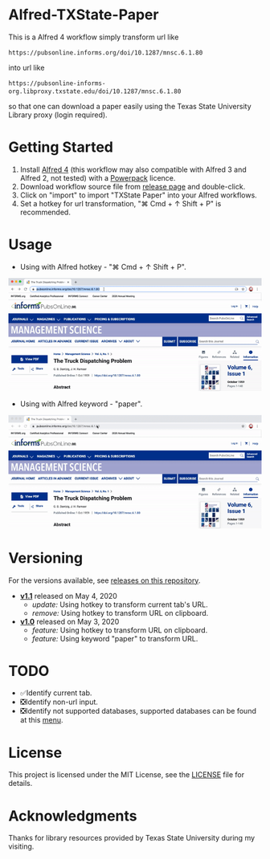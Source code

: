 # Alfred-TXState-Paper

This is a Alfred 4 workflow simply transform url like
```
https://pubsonline.informs.org/doi/10.1287/mnsc.6.1.80
```
into url like
```
https://pubsonline-informs-org.libproxy.txstate.edu/doi/10.1287/mnsc.6.1.80
```
so that one can download a paper easily using the Texas State University Library proxy (login required).

# Getting Started
1. Install [Alfred 4](https://www.alfredapp.com/) (this workflow may also compatible with Alfred 3 and Alfred 2, not tested) with a [Powerpack](https://www.alfredapp.com/shop/) licence.
2. Download workflow source file from [release page](https://github.com/phguo/Alfred-TXState-Paper/releases) and double-click.
3. Click on "import" to import "TXState Paper" into your Alfred workflows.
4. Set a hotkey for url transformation, "⌘ Cmd + ↑ Shift + P" is recommended.

# Usage
- Using with Alfred hotkey - "⌘ Cmd + ↑ Shift + P".

![hotkey](https://raw.githubusercontent.com/phguo/Alfred-TXState-Paper/master/screenshots/hotkey.gif)

- Using with Alfred keyword - "paper".

![keyword](https://raw.githubusercontent.com/phguo/Alfred-TXState-Paper/master/screenshots/keyword.gif)

# Versioning
For the versions available, see [releases on this repository](https://github.com/phguo/Alfred-TXState-Paper/releases).

- [__v1.1__](https://github.com/phguo/Alfred-TXState-Paper/releases/tag/v1.1) released on May 4, 2020
    - *update:* Using hotkey to transform current tab's URL.
    - *remove:* Using hotkey to transform URL on clipboard.
- [__v1.0__](https://github.com/phguo/Alfred-TXState-Paper/releases/tag/v1.0) released on May 3, 2020
    - *feature:* Using hotkey to transform URL on clipboard.
    - *feature:* Using keyword "paper" to transform URL.

# TODO
- ✅Identify current tab.
- ❎Identify non-url input.
- ❎Identify not supported databases, supported databases can be found at this [menu](https://libproxy.txstate.edu/menu).

# License
This project is licensed under the MIT License, see the [LICENSE](https://github.com/phguo/Alfred-TXState-Paper/blob/master/LICENSE) file for details.

# Acknowledgments
Thanks for library resources provided by Texas State University during my visiting.
